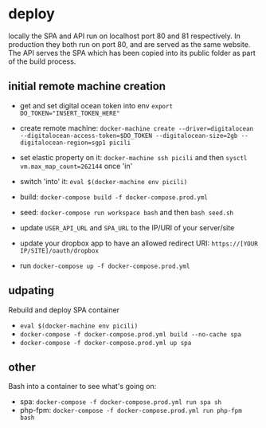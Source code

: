 # deploy

locally the SPA and API run on localhost port 80 and 81 respectively. In production they both run on port 80, and are served as the same website. The API serves the SPA which has been copied into its public folder as part of the build process.

## initial remote machine creation

- get and set digital ocean token into env `export DO_TOKEN="INSERT_TOKEN_HERE"`

- create remote machine: `docker-machine create --driver=digitalocean --digitalocean-access-token=$DO_TOKEN --digitalocean-size=2gb --digitalocean-region=sgp1 picili`
- set elastic property on it: `docker-machine ssh picili` and then `sysctl vm.max_map_count=262144` once 'in'
- switch 'into' it: `eval $(docker-machine env picili)`
- build: `docker-compose build -f docker-compose.prod.yml`
- seed: `docker-compose run workspace bash` and then `bash seed.sh`
- update `USER_API_URL` and `SPA_URL` to the IP/URI of your server/site
- update your dropbox app to have an allowed redirect URI: `https://[YOUR IP/SITE]/oauth/dropbox`
- run `docker-compose up -f docker-compose.prod.yml`

## udpating

Rebuild and deploy SPA container

- `eval $(docker-machine env picili)`
- `docker-compose -f docker-compose.prod.yml build --no-cache spa`
- `docker-compose -f docker-compose.prod.yml up spa`

## other

Bash into a container to see what's going on:
- spa: `docker-compose -f docker-compose.prod.yml run spa sh`
- php-fpm: `docker-compose -f docker-compose.prod.yml run php-fpm bash`